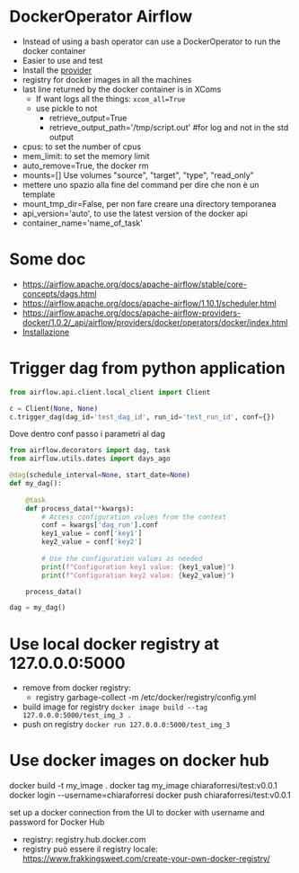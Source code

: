 # DockerOperator Airflow
- Instead of using a bash operator can use a DockerOperator to run the docker container
- Easier to use and test
- Install the [provider](https://airflow.apache.org/docs/apache-airflow-providers-docker/stable/index.html)
- registry for docker images in all the machines
- last line returned by the docker container is in XComs
  - If want logs all the things: `xcom_all=True`
  - use pickle to not 
    - retrieve_output=True
    - retrieve_output_path='/tmp/script.out' #for log and not in the std output
- cpus: to set the number of cpus
- mem_limit: to set the memory limit
- auto_remove=True, the docker rm
- mounts=[] Use volumes "source", "target", "type", "read_only"
- mettere uno spazio alla fine del command per dire che non è un template
- mount_tmp_dir=False, per non fare creare una directory temporanea
- api_version='auto', to use the latest version of the docker api
- container_name='name_of_task'

# Some doc
- https://airflow.apache.org/docs/apache-airflow/stable/core-concepts/dags.html
- https://airflow.apache.org/docs/apache-airflow/1.10.1/scheduler.html
- https://airflow.apache.org/docs/apache-airflow-providers-docker/1.0.2/_api/airflow/providers/docker/operators/docker/index.html
- [Installazione](https://airflow.apache.org/docs/apache-airflow/stable/howto/docker-compose/index.html)

# Trigger dag from python application

```python
from airflow.api.client.local_client import Client

c = Client(None, None)
c.trigger_dag(dag_id='test_dag_id', run_id='test_run_id', conf={})
```

Dove dentro conf passo i parametri al dag

```python
from airflow.decorators import dag, task
from airflow.utils.dates import days_ago

@dag(schedule_interval=None, start_date=None)
def my_dag():
    
    @task
    def process_data(**kwargs):
        # Access configuration values from the context
        conf = kwargs['dag_run'].conf
        key1_value = conf['key1']
        key2_value = conf['key2']
        
        # Use the configuration values as needed
        print(f"Configuration key1 value: {key1_value}")
        print(f"Configuration key2 value: {key2_value}")

    process_data()

dag = my_dag()
```


# Use local docker registry at 127.0.0.0:5000
- remove from docker registry:
  - registry garbage-collect -m /etc/docker/registry/config.yml
- build image for registry `docker image build --tag 127.0.0.0:5000/test_img_3 .`
- push on registry `docker run 127.0.0.0:5000/test_img_3`

# Use docker images on docker hub
docker build -t my_image .
docker tag my_image chiaraforresi/test:v0.0.1
docker login --username=chiaraforresi
docker push chiaraforresi/test:v0.0.1 

set up a docker connection from the UI to docker with username and password for Docker Hub
- registry: registry.hub.docker.com
- registry può essere il registry locale: https://www.frakkingsweet.com/create-your-own-docker-registry/